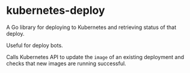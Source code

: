 # kubernetes-deploy

A Go library for deploying to Kubernetes and retrieving status of that deploy.

Useful for deploy bots.

Calls Kubernetes API to update the `image` of an existing deployment and checks that new images are running successful.
